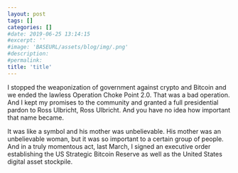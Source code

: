 ```yaml
---
layout: post
tags: []
categories: []
#date: 2019-06-25 13:14:15
#excerpt: ''
#image: 'BASEURL/assets/blog/img/.png'
#description:
#permalink:
title: 'title'
---
```



I stopped the weaponization of government against crypto and Bitcoin and we ended the lawless Operation Choke Point 2.0. That was a bad operation. And I kept my promises to the community and granted a full presidential pardon to Ross Ulbricht, Ross Ulbricht. And you have no idea how important that name became.

It was like a symbol and his mother was unbelievable. His mother was an unbelievable woman, but it was so important to a certain group of people. And in a truly momentous act, last March, I signed an executive order establishing the US Strategic Bitcoin Reserve as well as the United States digital asset stockpile.